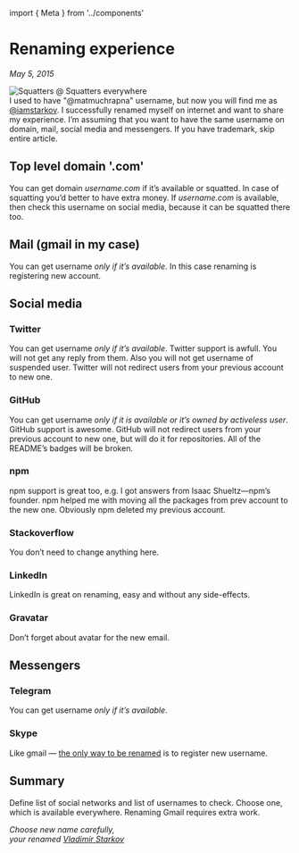 import { Meta } from '../components'

<Meta
  title="Renaming experience"
  description="I used to have @matmuchrapna username, but now you will find me as @iamstarkov. I successfully renamed myself on internet and want to share my experience. I’m assuming that you want to have the same username on domain, mail, social media and messengers. If you have trademark, skip entire article."
/>

# Renaming experience

_May 5, 2015_

![Squatters @ Squatters everywhere](https://i.imgur.com/q8LcWMw.jpg)  
I used to have "@matmuchrapna" username, but now you will find me as [@iamstarkov][iamstarkov]. I successfully renamed myself on internet and want to share my experience. I’m assuming that you want to have the same username on domain, mail, social media and messengers. If you have trademark, skip entire article.

[iamstarkov]: https://twitter.com/iamstarkov

## Top level domain '.com'

You can get domain _username.com_ if it’s available or squatted. In case
of squatting you’d better to have extra money. If _username.com_ is
available, then check this username on social media, because it can be
squatted there too.

## Mail (gmail in my case)

You can get username _only if it’s available_. In this case renaming is
registering new account.

## Social media

### Twitter

You can get username _only if it’s available_. Twitter support is
awfull. You will not get any reply from them. Also you will not get
username of suspended user. Twitter will not redirect users from your
previous account to new one.

### GitHub

You can get username _only if it is available or it’s owned by activeless user_.
GitHub support is awesome. GitHub will not redirect users from your
previous account to new one, but will do it for repositories. All of the
README’s badges will be broken.

### npm

npm support is great too, e.g. I got answers from Isaac Shueltz—npm’s founder.
npm helped me with moving all the packages from prev account to the new one.
Obviously npm deleted my previous account.

### Stackoverflow

You don’t need to change anything here.

### LinkedIn

LinkedIn is great on renaming, easy and without any side-effects.

### Gravatar

Don’t forget about avatar for the new email.

## Messengers

### Telegram

You can get username _only if it’s available_.

### Skype

Like gmail — [the only way to be
renamed](http://community.skype.com/t5/Rates-and-subscriptions/Change-Skype-username/td-p/673113)
is to register new username.

## Summary

Define list of social networks and list of usernames to check. Choose one,
which is available everywhere. Renaming Gmail requires extra work.

_Choose new name carefully,  
your renamed [Vladimir Starkov](https://iamstarkov.com)_
